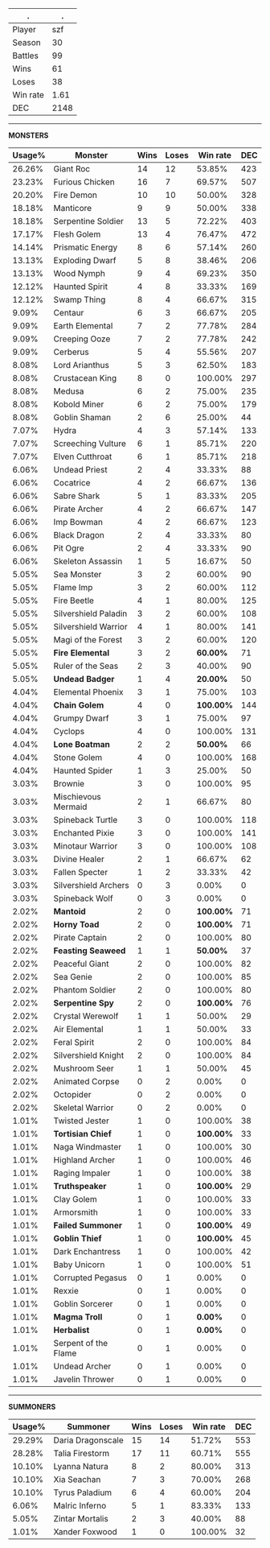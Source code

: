.|.
|-|-
Player|szf
Season|30
Battles|99
Wins|61
Loses|38
Win rate|1.61
DEC|2148

---
**MONSTERS**

Usage%|Monster|Wins|Loses|Win rate|DEC|
-|-|-|-|-|-|
26.26%|Giant Roc|14|12|53.85%|423|
23.23%|Furious Chicken|16|7|69.57%|507|
20.20%|Fire Demon|10|10|50.00%|328|
18.18%|Manticore|9|9|50.00%|338|
18.18%|Serpentine Soldier|13|5|72.22%|403|
17.17%|Flesh Golem|13|4|76.47%|472|
14.14%|Prismatic Energy|8|6|57.14%|260|
13.13%|Exploding Dwarf|5|8|38.46%|206|
13.13%|Wood Nymph|9|4|69.23%|350|
12.12%|Haunted Spirit|4|8|33.33%|169|
12.12%|Swamp Thing|8|4|66.67%|315|
9.09%|Centaur|6|3|66.67%|205|
9.09%|Earth Elemental|7|2|77.78%|284|
9.09%|Creeping Ooze|7|2|77.78%|242|
9.09%|Cerberus|5|4|55.56%|207|
8.08%|Lord Arianthus|5|3|62.50%|183|
8.08%|Crustacean King|8|0|100.00%|297|
8.08%|Medusa|6|2|75.00%|235|
8.08%|Kobold Miner|6|2|75.00%|179|
8.08%|Goblin Shaman|2|6|25.00%|44|
7.07%|Hydra|4|3|57.14%|133|
7.07%|Screeching Vulture|6|1|85.71%|220|
7.07%|Elven Cutthroat|6|1|85.71%|218|
6.06%|Undead Priest|2|4|33.33%|88|
6.06%|Cocatrice|4|2|66.67%|136|
6.06%|Sabre Shark|5|1|83.33%|205|
6.06%|Pirate Archer|4|2|66.67%|147|
6.06%|Imp Bowman|4|2|66.67%|123|
6.06%|Black Dragon|2|4|33.33%|80|
6.06%|Pit Ogre|2|4|33.33%|90|
6.06%|Skeleton Assassin|1|5|16.67%|50|
5.05%|Sea Monster|3|2|60.00%|90|
5.05%|Flame Imp|3|2|60.00%|112|
5.05%|Fire Beetle|4|1|80.00%|125|
5.05%|Silvershield Paladin|3|2|60.00%|108|
5.05%|Silvershield Warrior|4|1|80.00%|141|
5.05%|Magi of the Forest|3|2|60.00%|120|
5.05%|**Fire Elemental**|3|2|**60.00%**|71|
5.05%|Ruler of the Seas|2|3|40.00%|90|
5.05%|**Undead Badger**|1|4|**20.00%**|50|
4.04%|Elemental Phoenix|3|1|75.00%|103|
4.04%|**Chain Golem**|4|0|**100.00%**|144|
4.04%|Grumpy Dwarf|3|1|75.00%|97|
4.04%|Cyclops|4|0|100.00%|131|
4.04%|**Lone Boatman**|2|2|**50.00%**|66|
4.04%|Stone Golem|4|0|100.00%|168|
4.04%|Haunted Spider|1|3|25.00%|50|
3.03%|Brownie|3|0|100.00%|95|
3.03%|Mischievous Mermaid|2|1|66.67%|80|
3.03%|Spineback Turtle|3|0|100.00%|118|
3.03%|Enchanted Pixie|3|0|100.00%|141|
3.03%|Minotaur Warrior|3|0|100.00%|108|
3.03%|Divine Healer|2|1|66.67%|62|
3.03%|Fallen Specter|1|2|33.33%|42|
3.03%|Silvershield Archers|0|3|0.00%|0|
3.03%|Spineback Wolf|0|3|0.00%|0|
2.02%|**Mantoid**|2|0|**100.00%**|71|
2.02%|**Horny Toad**|2|0|**100.00%**|71|
2.02%|Pirate Captain|2|0|100.00%|80|
2.02%|**Feasting Seaweed**|1|1|**50.00%**|37|
2.02%|Peaceful Giant|2|0|100.00%|82|
2.02%|Sea Genie|2|0|100.00%|85|
2.02%|Phantom Soldier|2|0|100.00%|80|
2.02%|**Serpentine Spy**|2|0|**100.00%**|76|
2.02%|Crystal Werewolf|1|1|50.00%|29|
2.02%|Air Elemental|1|1|50.00%|33|
2.02%|Feral Spirit|2|0|100.00%|84|
2.02%|Silvershield Knight|2|0|100.00%|84|
2.02%|Mushroom Seer|1|1|50.00%|45|
2.02%|Animated Corpse|0|2|0.00%|0|
2.02%|Octopider|0|2|0.00%|0|
2.02%|Skeletal Warrior|0|2|0.00%|0|
1.01%|Twisted Jester|1|0|100.00%|38|
1.01%|**Tortisian Chief**|1|0|**100.00%**|33|
1.01%|Naga Windmaster|1|0|100.00%|30|
1.01%|Highland Archer|1|0|100.00%|46|
1.01%|Raging Impaler|1|0|100.00%|38|
1.01%|**Truthspeaker**|1|0|**100.00%**|29|
1.01%|Clay Golem|1|0|100.00%|33|
1.01%|Armorsmith|1|0|100.00%|33|
1.01%|**Failed Summoner**|1|0|**100.00%**|49|
1.01%|**Goblin Thief**|1|0|**100.00%**|45|
1.01%|Dark Enchantress|1|0|100.00%|42|
1.01%|Baby Unicorn|1|0|100.00%|51|
1.01%|Corrupted Pegasus|0|1|0.00%|0|
1.01%|Rexxie|0|1|0.00%|0|
1.01%|Goblin Sorcerer|0|1|0.00%|0|
1.01%|**Magma Troll**|0|1|**0.00%**|0|
1.01%|**Herbalist**|0|1|**0.00%**|0|
1.01%|Serpent of the Flame|0|1|0.00%|0|
1.01%|Undead Archer|0|1|0.00%|0|
1.01%|Javelin Thrower|0|1|0.00%|0|

---
**SUMMONERS**

Usage%|Summoner|Wins|Loses|Win rate|DEC|
-|-|-|-|-|-|
29.29%|Daria Dragonscale|15|14|51.72%|553|
28.28%|Talia Firestorm|17|11|60.71%|555|
10.10%|Lyanna Natura|8|2|80.00%|313|
10.10%|Xia Seachan|7|3|70.00%|268|
10.10%|Tyrus Paladium|6|4|60.00%|204|
6.06%|Malric Inferno|5|1|83.33%|133|
5.05%|Zintar Mortalis|2|3|40.00%|88|
1.01%|Xander Foxwood|1|0|100.00%|32|
